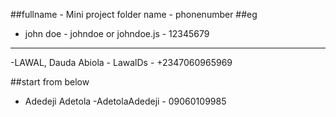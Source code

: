 ##fullname - Mini project folder name - phonenumber
##eg
- john doe - johndoe or johndoe.js - 12345679
--------------------------------------
-LAWAL, Dauda Abiola - LawalDs - +2347060965969

##start from below
- Adedeji Adetola -AdetolaAdedeji - 09060109985
